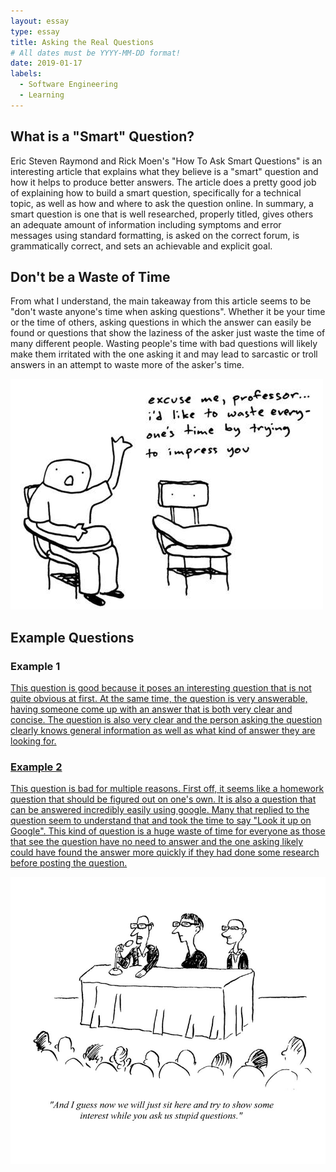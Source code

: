 ```yaml
---
layout: essay
type: essay
title: Asking the Real Questions
# All dates must be YYYY-MM-DD format!
date: 2019-01-17
labels:
  - Software Engineering
  - Learning
---
```


## What is a "Smart" Question?
Eric Steven Raymond and Rick Moen's "How To Ask Smart Questions" is an interesting article that explains what they believe is a "smart" question and how it helps to produce better answers. The article does a pretty good job of explaining how to build a smart question, specifically for a technical topic, as well as how and where to ask the question online. In summary, a smart question is one that is well researched, properly titled, gives others an adequate amount of information including symptoms and error messages using standard formatting, is asked on the correct forum, is grammatically correct, and sets an achievable and explicit goal.



## Don't be a Waste of Time
From what I understand, the main takeaway from this article seems to be "don't waste anyone's time when asking questions". Whether it be your time or the time of others, asking questions in which the answer can easily be found or questions that show the laziness of the asker just waste the time of many different people. Wasting people's time with bad questions will likely make them irritated with the one asking it and may lead to sarcastic or troll answers in an attempt to waste more of the asker's time.

<img class="ui medium rounded centered image" src="../images/timewaste.jpg">


## Example Questions

### Example 1
<a href="https://stackoverflow.com/questions/54126204/what-is-the-need-of-template-lambda-introduced-in-c20-when-c14-already-has-g">


This question is good because it poses an interesting question that is not quite obvious at first. At the same time, the question is very answerable, having someone come up with an answer that is both very clear and concise. The question is also very clear and the person asking the question clearly knows general information as well as what kind of answer they are looking for.



### Example 2
<a href="https://stackoverflow.com/questions/54320031/fibonacci-series-using-looping-and-recursion">
  

This question is bad for multiple reasons. First off, it seems like a homework question that should be figured out on one's own. It is also a question that can be answered incredibly easily using google. Many that replied to the question seem to understand that and took the time to say "Look it up on Google". This kind of question is a huge waste of time for everyone as those that see the question have no need to answer and the one asking likely could have found the answer more quickly if they had done some research before posting the question.

<img class="ui medium rounded centered image" src="../images/stupidquestions.jpg">

